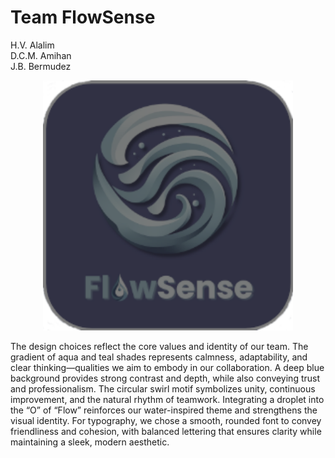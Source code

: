 # Team FlowSense
H.V. Alalim <br>
D.C.M. Amihan <br>
J.B. Bermudez

<p align="center">
  <img src="https://github.com/YanJi13/YanJi-School-Portfolio/blob/main/FlowSense%20Logo.png" alt="Description" width="400"/>
</p>


The design choices reflect the core values and identity of our team. The gradient of aqua and teal shades represents calmness, adaptability, and clear thinking—qualities we aim to embody in our collaboration. A deep blue background provides strong contrast and depth, while also conveying trust and professionalism. The circular swirl motif symbolizes unity, continuous improvement, and the natural rhythm of teamwork. Integrating a droplet into the “O” of “Flow” reinforces our water-inspired theme and strengthens the visual identity. For typography, we chose a smooth, rounded font to convey friendliness and cohesion, with balanced lettering that ensures clarity while maintaining a sleek, modern aesthetic.
